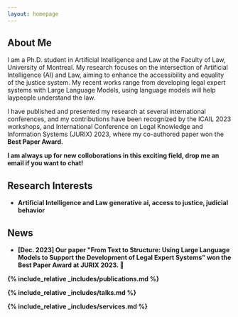 ```yaml
---
layout: homepage
---
```


## About Me

I am a Ph.D. student in Artificial Intelligence and Law at the Faculty of Law, University of Montreal. My research focuses on the intersection of Artificial Intelligence (AI) and Law, aiming to enhance the accessibility and equality of the justice system. My recent works range from developing legal expert systems with Large Language Models, using language models will help laypeople understand the law. 

I have published and presented my research at several international conferences, and my contributions have been recognized by the ICAIL 2023 workshops, and International Conference on Legal Knowledge and Information Systems (JURIX) 2023, where my co-authored paper won the <strong>Best Paper Award<strong>.

I am always up for new colloborations in this exciting field, drop me an email if you want to chat!

## Research Interests

- **Artificial Intelligence and Law** generative ai, access to justice, judicial behavior

## News

- **[Dec. 2023]** Our paper "From Text to Structure: Using Large Language Models to Support the Development of Legal Expert Systems" won the Best Paper Award at JURIX 2023. 🎉

{% include_relative _includes/publications.md %}

{% include_relative _includes/talks.md %}

{% include_relative _includes/services.md %}
